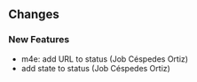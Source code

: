 ## Changes

### New Features

* m4e: add URL to status (Job Céspedes Ortiz)
* add state to status (Job Céspedes Ortiz)
